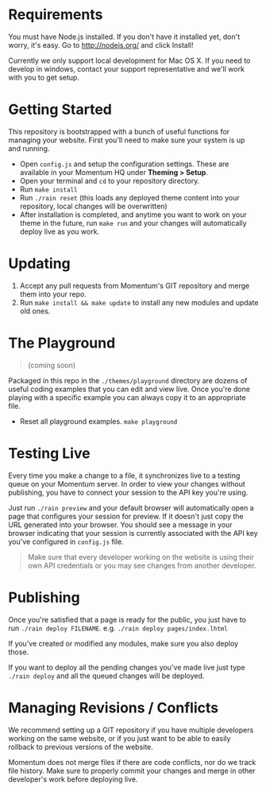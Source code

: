 # Requirements

You must have Node.js installed. If you don't have it installed yet, don't worry, it's easy. Go to http://nodejs.org/ and click Install!

Currently we only support local development for Mac OS X. If you need to develop in windows, contact your support representative and we'll work with you to get setup.


# Getting Started

This repository is bootstrapped with a bunch of useful functions for managing your website. First you'll need to make sure your system is up and running.

* Open `config.js` and setup the configuration settings. These are available in your Momentum HQ under **Theming > Setup**.
* Open your terminal and `cd` to your repository directory.
* Run `make install`
* Run `./rain reset` (this loads any deployed theme content into your repository, local changes will be overwritten)
* After installation is completed, and anytime you want to work on your theme in the future, run `make run` and your changes will automatically deploy live as you work.

# Updating

1. Accept any pull requests from Momentum's GIT repository and merge them into your repo.
2. Run `make install && make update` to install any new modules and update old ones.

# The Playground

> (coming soon)

Packaged in this repo in the `./themes/playground` directory are dozens of useful coding examples that you can edit and view live. Once you're done playing
with a specific example you can always copy it to an appropriate file.

* Reset all playground examples. `make playground`

# Testing Live
Every time you make a change to a file, it synchronizes live to a testing queue on your Momentum server. In order to view your changes without publishing, you have to connect your session to the API key you're using.

Just run `./rain preview` and your default browser will automatically open a page that configures your session for preview. If it doesn't just copy the URL generated into your browser. You should see a message in your browser indicating that your session is currently associated with the API key you've configured in `config.js` file.

> Make sure that every developer working on the website is using their own API credentials or you may see changes from another developer.

# Publishing
Once you're satisfied that a page is ready for the public, you just have to run `./rain deploy FILENAME`. e.g. `./rain deploy pages/index.lhtml`

If you've created or modified any modules, make sure you also deploy those.

If you want to deploy all the pending changes you've made live just type `./rain deploy` and all the queued changes will be deployed.

# Managing Revisions / Conflicts
We recommend setting up a GIT repository if you have multiple developers working on the same website, or if you just want to be able to easily rollback to previous versions of the website.

Momentum does not merge files if there are code conflicts, nor do we track file history. Make sure to properly commit your changes and merge in other developer's work before deploying live.

